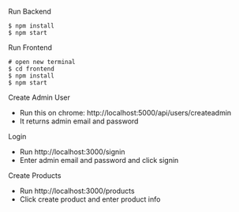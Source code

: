 

 Run Backend

```
$ npm install
$ npm start
```

 Run Frontend

```
# open new terminal
$ cd frontend
$ npm install
$ npm start
```

 Create Admin User

- Run this on chrome: http://localhost:5000/api/users/createadmin
- It returns admin email and password

 Login

- Run http://localhost:3000/signin
- Enter admin email and password and click signin

 Create Products

- Run http://localhost:3000/products
- Click create product and enter product info

